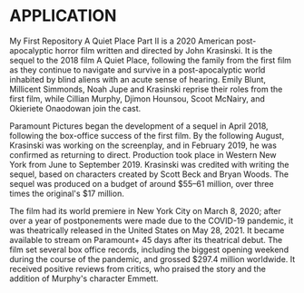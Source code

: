 # APPLICATION
My First Repository
A Quiet Place Part II is a 2020 American post-apocalyptic horror film written and directed by John Krasinski. It is the sequel to the 2018 film A Quiet Place, following the family from the first film as they continue to navigate and survive in a post-apocalyptic world inhabited by blind aliens with an acute sense of hearing. Emily Blunt, Millicent Simmonds, Noah Jupe and Krasinski reprise their roles from the first film, while Cillian Murphy, Djimon Hounsou, Scoot McNairy, and Okieriete Onaodowan join the cast.

Paramount Pictures began the development of a sequel in April 2018, following the box-office success of the first film. By the following August, Krasinski was working on the screenplay, and in February 2019, he was confirmed as returning to direct. Production took place in Western New York from June to September 2019. Krasinski was credited with writing the sequel, based on characters created by Scott Beck and Bryan Woods. The sequel was produced on a budget of around $55–61 million, over three times the original's $17 million.

The film had its world premiere in New York City on March 8, 2020; after over a year of postponements were made due to the COVID-19 pandemic, it was theatrically released in the United States on May 28, 2021. It became available to stream on Paramount+ 45 days after its theatrical debut. The film set several box office records, including the biggest opening weekend during the course of the pandemic, and grossed $297.4 million worldwide. It received positive reviews from critics, who praised the story and the addition of Murphy's character Emmett.
